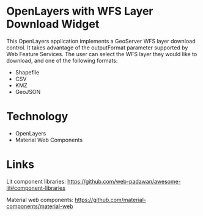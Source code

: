 # OpenLayers with WFS Layer Download Widget

This OpenLayers application implements a GeoServer WFS layer download control. It takes advantage of the outputFormat parameter supported by Web Feature Services. The user can select the WFS layer they would like to download, and one of the following formats:

- Shapefile
- CSV
- KMZ
- GeoJSON

# Technology

- OpenLayers
- Material Web Components

# Links

Lit component libraries: https://github.com/web-padawan/awesome-lit#component-libraries

Material web components: https://github.com/material-components/material-web
